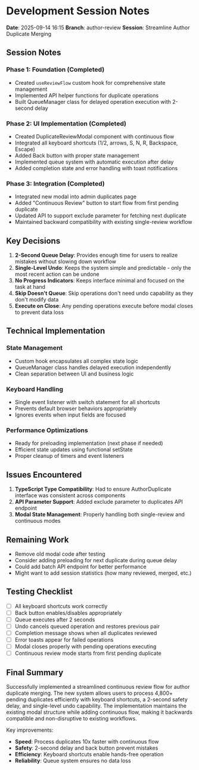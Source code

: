 # Development Session Notes
**Date**: 2025-09-14 16:15
**Branch**: author-review
**Session**: Streamline Author Duplicate Merging

## Session Notes

### Phase 1: Foundation (Completed)
- Created `useReviewFlow` custom hook for comprehensive state management
- Implemented API helper functions for duplicate operations
- Built QueueManager class for delayed operation execution with 2-second delay

### Phase 2: UI Implementation (Completed)
- Created DuplicateReviewModal component with continuous flow
- Integrated all keyboard shortcuts (1/2, arrows, S, N, R, Backspace, Escape)
- Added Back button with proper state management
- Implemented queue system with automatic execution after delay
- Added completion state and error handling with toast notifications

### Phase 3: Integration (Completed)
- Integrated new modal into admin duplicates page
- Added "Continuous Review" button to start flow from first pending duplicate
- Updated API to support exclude parameter for fetching next duplicate
- Maintained backward compatibility with existing single-review workflow

## Key Decisions

1. **2-Second Queue Delay**: Provides enough time for users to realize mistakes without slowing down workflow
2. **Single-Level Undo**: Keeps the system simple and predictable - only the most recent action can be undone
3. **No Progress Indicators**: Keeps interface minimal and focused on the task at hand
4. **Skip Doesn't Queue**: Skip operations don't need undo capability as they don't modify data
5. **Execute on Close**: Any pending operations execute before modal closes to prevent data loss

## Technical Implementation

### State Management
- Custom hook encapsulates all complex state logic
- QueueManager class handles delayed execution independently
- Clean separation between UI and business logic

### Keyboard Handling
- Single event listener with switch statement for all shortcuts
- Prevents default browser behaviors appropriately
- Ignores events when input fields are focused

### Performance Optimizations
- Ready for preloading implementation (next phase if needed)
- Efficient state updates using functional setState
- Proper cleanup of timers and event listeners

## Issues Encountered

1. **TypeScript Type Compatibility**: Had to ensure AuthorDuplicate interface was consistent across components
2. **API Parameter Support**: Added exclude parameter to duplicates API endpoint
3. **Modal State Management**: Properly handling both single-review and continuous modes

## Remaining Work

- Remove old modal code after testing
- Consider adding preloading for next duplicate during queue delay
- Could add batch API endpoint for better performance
- Might want to add session statistics (how many reviewed, merged, etc.)

## Testing Checklist
- [ ] All keyboard shortcuts work correctly
- [ ] Back button enables/disables appropriately
- [ ] Queue executes after 2 seconds
- [ ] Undo cancels queued operation and restores previous pair
- [ ] Completion message shows when all duplicates reviewed
- [ ] Error toasts appear for failed operations
- [ ] Modal closes properly with pending operations executing
- [ ] Continuous review mode starts from first pending duplicate

## Final Summary

Successfully implemented a streamlined continuous review flow for author duplicate merging. The new system allows users to process 4,800+ pending duplicates efficiently with keyboard shortcuts, a 2-second safety delay, and single-level undo capability. The implementation maintains the existing modal structure while adding continuous flow, making it backwards compatible and non-disruptive to existing workflows.

Key improvements:
- **Speed**: Process duplicates 10x faster with continuous flow
- **Safety**: 2-second delay and back button prevent mistakes
- **Efficiency**: Keyboard shortcuts enable hands-free operation
- **Reliability**: Queue system ensures no data loss